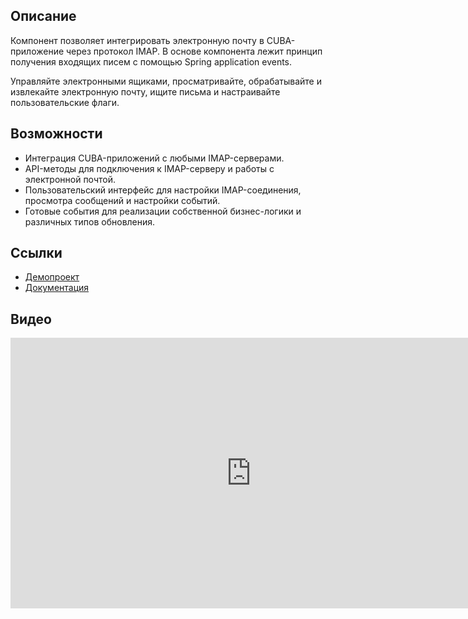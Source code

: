 ## Описание
Компонент позволяет интегрировать электронную почту в CUBA-приложение через протокол IMAP. В основе компонента лежит принцип получения входящих писем с помощью Spring application events.

Управляйте электронными ящиками, просматривайте, обрабатывайте и извлекайте электронную почту, ищите письма  и настраивайте пользовательские флаги.

## Возможности
* Интеграция CUBA-приложений с любыми IMAP-серверами.
* API-методы для подключения к IMAP-серверу и работы с электронной почтой.
* Пользовательский интерфейс для настройки IMAP-соединения, просмотра сообщений и настройки событий.
* Готовые события для реализации собственной бизнес-логики и различных типов обновления.

## Ссылки

* [Демопроект](https://github.com/cuba-platform/imap-addon-demo)
* [Документация](https://github.com/cuba-platform/imap-addon/blob/master/README.md)

## Видео
<div class="video">
    <iframe width="770" height="433" src="https://www.youtube.com/embed/u6U0Y4zNxMc/" frameborder="0" allow="accelerometer; autoplay; encrypted-media; gyroscope; picture-in-picture" allowfullscreen></iframe>
</div>